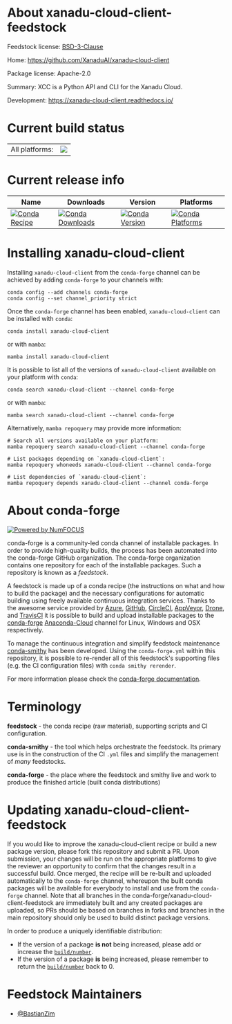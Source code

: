 About xanadu-cloud-client-feedstock
===================================

Feedstock license: [BSD-3-Clause](https://github.com/conda-forge/xanadu-cloud-client-feedstock/blob/main/LICENSE.txt)

Home: https://github.com/XanaduAI/xanadu-cloud-client

Package license: Apache-2.0

Summary: XCC is a Python API and CLI for the Xanadu Cloud.

Development: https://xanadu-cloud-client.readthedocs.io/

Current build status
====================


<table><tr><td>All platforms:</td>
    <td>
      <a href="https://dev.azure.com/conda-forge/feedstock-builds/_build/latest?definitionId=14735&branchName=main">
        <img src="https://dev.azure.com/conda-forge/feedstock-builds/_apis/build/status/xanadu-cloud-client-feedstock?branchName=main">
      </a>
    </td>
  </tr>
</table>

Current release info
====================

| Name | Downloads | Version | Platforms |
| --- | --- | --- | --- |
| [![Conda Recipe](https://img.shields.io/badge/recipe-xanadu--cloud--client-green.svg)](https://anaconda.org/conda-forge/xanadu-cloud-client) | [![Conda Downloads](https://img.shields.io/conda/dn/conda-forge/xanadu-cloud-client.svg)](https://anaconda.org/conda-forge/xanadu-cloud-client) | [![Conda Version](https://img.shields.io/conda/vn/conda-forge/xanadu-cloud-client.svg)](https://anaconda.org/conda-forge/xanadu-cloud-client) | [![Conda Platforms](https://img.shields.io/conda/pn/conda-forge/xanadu-cloud-client.svg)](https://anaconda.org/conda-forge/xanadu-cloud-client) |

Installing xanadu-cloud-client
==============================

Installing `xanadu-cloud-client` from the `conda-forge` channel can be achieved by adding `conda-forge` to your channels with:

```
conda config --add channels conda-forge
conda config --set channel_priority strict
```

Once the `conda-forge` channel has been enabled, `xanadu-cloud-client` can be installed with `conda`:

```
conda install xanadu-cloud-client
```

or with `mamba`:

```
mamba install xanadu-cloud-client
```

It is possible to list all of the versions of `xanadu-cloud-client` available on your platform with `conda`:

```
conda search xanadu-cloud-client --channel conda-forge
```

or with `mamba`:

```
mamba search xanadu-cloud-client --channel conda-forge
```

Alternatively, `mamba repoquery` may provide more information:

```
# Search all versions available on your platform:
mamba repoquery search xanadu-cloud-client --channel conda-forge

# List packages depending on `xanadu-cloud-client`:
mamba repoquery whoneeds xanadu-cloud-client --channel conda-forge

# List dependencies of `xanadu-cloud-client`:
mamba repoquery depends xanadu-cloud-client --channel conda-forge
```


About conda-forge
=================

[![Powered by
NumFOCUS](https://img.shields.io/badge/powered%20by-NumFOCUS-orange.svg?style=flat&colorA=E1523D&colorB=007D8A)](https://numfocus.org)

conda-forge is a community-led conda channel of installable packages.
In order to provide high-quality builds, the process has been automated into the
conda-forge GitHub organization. The conda-forge organization contains one repository
for each of the installable packages. Such a repository is known as a *feedstock*.

A feedstock is made up of a conda recipe (the instructions on what and how to build
the package) and the necessary configurations for automatic building using freely
available continuous integration services. Thanks to the awesome service provided by
[Azure](https://azure.microsoft.com/en-us/services/devops/), [GitHub](https://github.com/),
[CircleCI](https://circleci.com/), [AppVeyor](https://www.appveyor.com/),
[Drone](https://cloud.drone.io/welcome), and [TravisCI](https://travis-ci.com/)
it is possible to build and upload installable packages to the
[conda-forge](https://anaconda.org/conda-forge) [Anaconda-Cloud](https://anaconda.org/)
channel for Linux, Windows and OSX respectively.

To manage the continuous integration and simplify feedstock maintenance
[conda-smithy](https://github.com/conda-forge/conda-smithy) has been developed.
Using the ``conda-forge.yml`` within this repository, it is possible to re-render all of
this feedstock's supporting files (e.g. the CI configuration files) with ``conda smithy rerender``.

For more information please check the [conda-forge documentation](https://conda-forge.org/docs/).

Terminology
===========

**feedstock** - the conda recipe (raw material), supporting scripts and CI configuration.

**conda-smithy** - the tool which helps orchestrate the feedstock.
                   Its primary use is in the construction of the CI ``.yml`` files
                   and simplify the management of *many* feedstocks.

**conda-forge** - the place where the feedstock and smithy live and work to
                  produce the finished article (built conda distributions)


Updating xanadu-cloud-client-feedstock
======================================

If you would like to improve the xanadu-cloud-client recipe or build a new
package version, please fork this repository and submit a PR. Upon submission,
your changes will be run on the appropriate platforms to give the reviewer an
opportunity to confirm that the changes result in a successful build. Once
merged, the recipe will be re-built and uploaded automatically to the
`conda-forge` channel, whereupon the built conda packages will be available for
everybody to install and use from the `conda-forge` channel.
Note that all branches in the conda-forge/xanadu-cloud-client-feedstock are
immediately built and any created packages are uploaded, so PRs should be based
on branches in forks and branches in the main repository should only be used to
build distinct package versions.

In order to produce a uniquely identifiable distribution:
 * If the version of a package **is not** being increased, please add or increase
   the [``build/number``](https://docs.conda.io/projects/conda-build/en/latest/resources/define-metadata.html#build-number-and-string).
 * If the version of a package **is** being increased, please remember to return
   the [``build/number``](https://docs.conda.io/projects/conda-build/en/latest/resources/define-metadata.html#build-number-and-string)
   back to 0.

Feedstock Maintainers
=====================

* [@BastianZim](https://github.com/BastianZim/)

